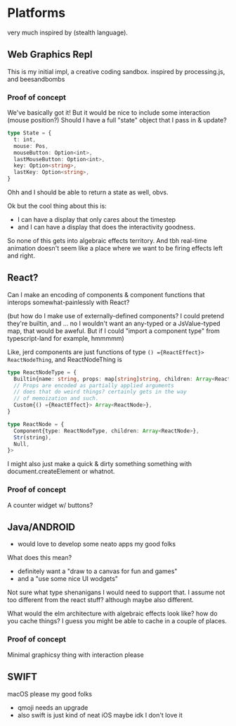 # Platforms

very much inspired by (stealth language).

## Web Graphics Repl

This is my initial impl, a creative coding sandbox.
inspired by processing.js, and beesandbombs

### Proof of concept

We've basically got it!
But it would be nice to include some interaction (mouse position?)
Should I have a full "state" object that I pass in & update?
```ts
type State = {
  t: int,
  mouse: Pos,
  mouseButton: Option<int>,
  lastMouseButton: Option<int>,
  key: Option<string>,
  lastKey: Option<string>,
}
```

Ohh and I should be able to return a state as well, obvs.

Ok but the cool thing about this is:
- I can have a display that only cares about the timestep
- and I can have a display that does the interactivity goodness.

So none of this gets into algebraic effects territory.
And tbh real-time animation doesn't seem like a place where we want to be firing effects left and right.

## React?

Can I make an encoding of components & component functions that interops somewhat-painlessly with React?

(but how do I make use of externally-defined components? I could pretend they're builtin, and ... no I wouldn't want an any-typed or a JsValue-typed map, that would be aweful. But if I could "import a component type" from typescript-land for example, hmmmmm)

Like, jerd components are just functions of type `() ={ReactEffect}> ReactNodeThing`, and ReactNodeThing is
```ts
type ReactNodeType = {
  Builtin{name: string, props: map[string]string, children: Array<ReactNode>},
  // Props are encoded as partially applied arguments
  // does that do weird things? certainly gets in the way
  // of memoization and such.
  Custom{() ={ReactEffect}> Array<ReactNode>},
}

type ReactNode = {
  Component{type: ReactNodeType, children: Array<ReactNode>},
  Str(string),
  Null,
}>
```

I might also just make a quick & dirty something something with document.createElement or whatnot.

### Proof of concept

A counter widget w/ buttons?





## Java/ANDROID

- would love to develop some neato apps my good folks

What does this mean?
- definitely want a "draw to a canvas for fun and games"
- and a "use some nice UI wodgets"

Not sure what type shenanigans I would need to support that.
I assume not too different from the react stuff? although maybe also different.

What would the elm architecture with algebraic effects look like?
how do you cache things?
I guess you might be able to cache in a couple of places.



### Proof of concept

Minimal graphicsy thing with interaction please




## SWIFT

macOS please my good folks
- qmoji needs an upgrade
- also swift is just kind of neat
iOS maybe idk I don't love it